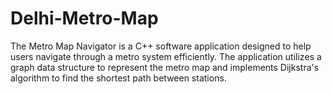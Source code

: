 # Delhi-Metro-Map
The Metro Map Navigator is a C++ software application designed to help users navigate through a metro system efficiently. The application utilizes a graph data structure to represent the metro map and implements Dijkstra's algorithm to find the shortest path between stations. 
